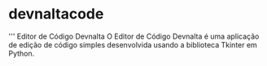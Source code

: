 # devnaltacode
''' Editor de Código Devnalta  O Editor de Código Devnalta é uma aplicação de edição de código simples desenvolvida usando a biblioteca Tkinter em Python. 
